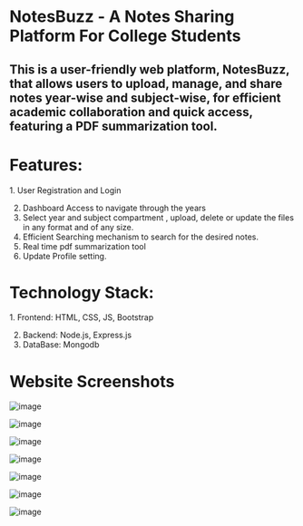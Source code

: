 # NotesBuzz - A Notes Sharing Platform For College Students

<h2>This is a user-friendly web platform, NotesBuzz, that allows users  
to upload, manage, and share notes year-wise and subject-wise, for efficient academic 
collaboration and quick access, featuring a PDF summarization tool. </h2>

<h1>Features:</h1>
1. User Registration and Login

2) Dashboard Access to navigate through the years
3) Select year and subject compartment , upload, delete or update the files in any format and of any size.
4) Efficient Searching mechanism to search for the desired notes.
5) Real time pdf summarization tool
6) Update Profile setting.

<h1>Technology Stack:</h1>
1. Frontend: HTML, CSS, JS, Bootstrap

2) Backend: Node.js, Express.js
3) DataBase: Mongodb

<h1>Website Screenshots</h1>

![image](https://github.com/user-attachments/assets/762ab9b9-92b9-4e3f-b512-ed0490561538)

![image](https://github.com/user-attachments/assets/b0c3c693-6d2b-4b7b-aa41-66466357d100)

![image](https://github.com/user-attachments/assets/e99eef90-b087-4321-bb39-2247aacf3762)

![image](https://github.com/user-attachments/assets/0c3076d0-2a05-4425-9a7c-3765227c823a)

![image](https://github.com/user-attachments/assets/9848c58f-344e-4833-a48d-9d68df0c8e05)

![image](https://github.com/user-attachments/assets/c9e52ea4-1c68-458d-8181-7cf17498261d)

![image](https://github.com/user-attachments/assets/28edb59f-9c80-4cde-8081-0130dd5fd367)










